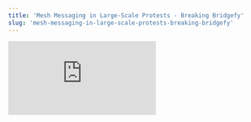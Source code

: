 ```yaml
---
title: 'Mesh Messaging in Large-Scale Protests - Breaking Bridgefy'
slug: 'mesh-messaging-in-large-scale-protests-breaking-bridgefy'
---
```


![](https://static.meri.garden/d431c10130424b9ff97caac0dee5a410.pdf)